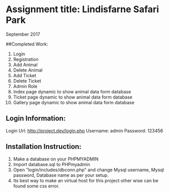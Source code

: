 # Assignment title: Lindisfarne Safari Park
September 2017


##Completed Work: 
1) Login
2) Registration
3) Add Animal
4) Delete Animal
5) Add Ticket
6) Delete Ticket
7) Admin Role  
8) Index page dynamic to show animal data form database
9) Ticket page dynamic to show animal data form database
10) Gallery page dynamic to show animal data form database



## Login Information:
Login Url: http://project.dev/login.php
Username: admin
Password: 123456



## Installation Instruction: 

1) Make a database on your PHPMYADMIN
2) Import database.sql to PHPmyadmin
3) Open "login/includes/dbconn.php" and change Mysql username,  Mysql password,  Database name as per your setup.
4) Its best way to make an virtual host for this project other wise can be found some css error.
